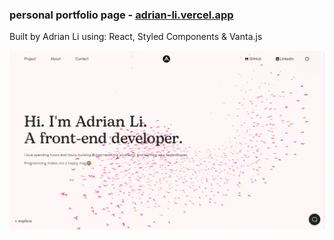 ### personal portfolio page - <a href="https://adrian-li.vercel.app">adrian-li.vercel.app</a>

Built by Adrian Li using: React, Styled Components & Vanta.js

![Image of portfolio Landing Page](https://github.com/Halmesn/portfolio-v1/blob/main/public/images/brand/home.gif)
